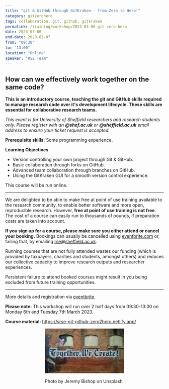 ```yaml
---
title: "git & GitHub through GitKraken - from Zero to Hero!"
category: gitzerohero
tags: collaboration, git, github, gitkraken
permalink: /training/workshop/2023-03-06-git-zero-hero
date: 2023-03-06
end-date: 2023-03-07
from: "09:30"
to: "13:00"
location: "Online"
speaker: "RSE Team"
---
```


## How can we effectively work together on the same code?

**This is an introductory course, teaching the git and GitHub skills required to manage research code over it's
development lifecycle. These skills are essential for collaborative research teams.**


*This event is for University of Sheffield researchers and research students only. Please register with an
**@shef.ac.uk** or **@sheffield.ac.uk** email address to ensure your ticket request is accepted.*


**Prerequisite skills:** Some programming experience.

**Learning Objectives**
* Version controlling your own project through Git & GitHub.
* Basic collaboration through forks on GitHub.
* Advanced team collaboration through branches on GitHub.
* Using the GitKraken GUI for a smooth version control experience.

This course will be run online.

<hr>

We are delighted to be able to make free at point of use training available to the research community, to enable better
software and more open, reproducible research. However, **free at point of use training is not free**. The cost of a
course can easily run to thousands of pounds, if preparation costs are taken into account.


**If you sign up for a course, please make sure you either attend or cancel your booking.** Bookings can usually be
cancelled using [eventbrite.com](https://www.eventbrite.com) or, failing that, by emailing
[rse@sheffield.ac.uk](mailto:rse@sheffield.ac.uk).


Running courses that are not fully attended wastes our funding (which is provided by taxpayers, charities and students,
amongst others) and reduces our collective capacity to improve research outputs and researcher experiences.


Persistent failure to attend booked courses might result in you being excluded from future training opportunities.

<hr/>

More details and registration via
[eventbrite](https://www.eventbrite.co.uk/e/git-github-through-gitkraken-from-zero-to-hero-registration-483170204087).


**Please note:** This workshop will run over 2 half days from 09:30-13:00 on Monday 6th and Tuesday 7th March 2023.

**Course material:** <https://srse-git-github-zero2hero.netlify.app/>

<div style="width: 50%; margin:0 auto;"><img src="/assets/images/colab.jfif" alt="Together, We Create"/><p>Photo by
Jeremy Bishop on Unsplash</p></div>
